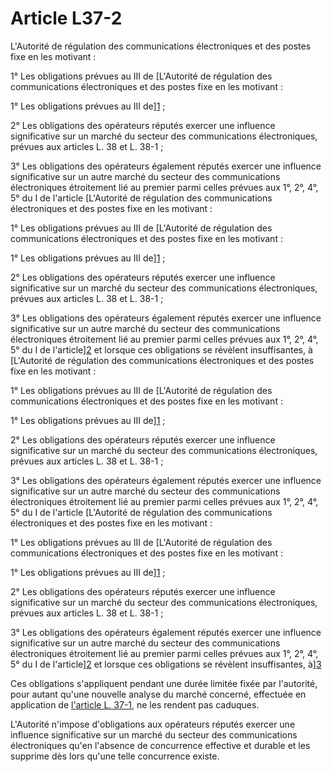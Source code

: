 # Article L37-2

L'Autorité de régulation des communications électroniques et des postes fixe en les motivant : 

1° Les obligations prévues au III de [L'Autorité de régulation des communications électroniques et des postes fixe en les motivant : 

1° Les obligations prévues au III de][1] ; 

2° Les obligations des opérateurs réputés exercer une influence significative sur un marché du secteur des communications électroniques, prévues aux articles L. 38 et L. 38-1 ; 

3° Les obligations des opérateurs également réputés exercer une influence significative sur un autre marché du secteur des communications électroniques étroitement lié au premier parmi celles prévues aux 1°, 2°, 4°, 5° du I de l'article [L'Autorité de régulation des communications électroniques et des postes fixe en les motivant : 

1° Les obligations prévues au III de [L'Autorité de régulation des communications électroniques et des postes fixe en les motivant : 

1° Les obligations prévues au III de][1] ; 

2° Les obligations des opérateurs réputés exercer une influence significative sur un marché du secteur des communications électroniques, prévues aux articles L. 38 et L. 38-1 ; 

3° Les obligations des opérateurs également réputés exercer une influence significative sur un autre marché du secteur des communications électroniques étroitement lié au premier parmi celles prévues aux 1°, 2°, 4°, 5° du I de l'article][2] et lorsque ces obligations se révèlent insuffisantes, à [L'Autorité de régulation des communications électroniques et des postes fixe en les motivant : 

1° Les obligations prévues au III de [L'Autorité de régulation des communications électroniques et des postes fixe en les motivant : 

1° Les obligations prévues au III de][1] ; 

2° Les obligations des opérateurs réputés exercer une influence significative sur un marché du secteur des communications électroniques, prévues aux articles L. 38 et L. 38-1 ; 

3° Les obligations des opérateurs également réputés exercer une influence significative sur un autre marché du secteur des communications électroniques étroitement lié au premier parmi celles prévues aux 1°, 2°, 4°, 5° du I de l'article [L'Autorité de régulation des communications électroniques et des postes fixe en les motivant : 

1° Les obligations prévues au III de [L'Autorité de régulation des communications électroniques et des postes fixe en les motivant : 

1° Les obligations prévues au III de][1] ; 

2° Les obligations des opérateurs réputés exercer une influence significative sur un marché du secteur des communications électroniques, prévues aux articles L. 38 et L. 38-1 ; 

3° Les obligations des opérateurs également réputés exercer une influence significative sur un autre marché du secteur des communications électroniques étroitement lié au premier parmi celles prévues aux 1°, 2°, 4°, 5° du I de l'article][2] et lorsque ces obligations se révèlent insuffisantes, à][3] 

Ces obligations s'appliquent pendant une durée limitée fixée par l'autorité, pour autant qu'une nouvelle analyse du marché concerné, effectuée en application de [l'article L. 37-1][4], ne les rendent pas caduques. 

L'Autorité n'impose d'obligations aux opérateurs réputés exercer une influence significative sur un marché du secteur des communications électroniques qu'en l'absence de concurrence effective et durable et les supprime dès lors qu'une telle concurrence existe.

 [1]: /affichCodeArticle.do?cidTexte=LEGITEXT000006070987&idArticle=LEGIARTI000006465796&dateTexte=&categorieLien=cid
 [2]: /affichCodeArticle.do?cidTexte=LEGITEXT000006070987&idArticle=LEGIARTI000006465428&dateTexte=&categorieLien=cid
 [3]: /affichCodeArticle.do?cidTexte=LEGITEXT000006070987&idArticle=LEGIARTI000006465924&dateTexte=&categorieLien=cid
 [4]: /affichCodeArticle.do?cidTexte=LEGITEXT000006070987&idArticle=LEGIARTI000006465917&dateTexte=&categorieLien=cid